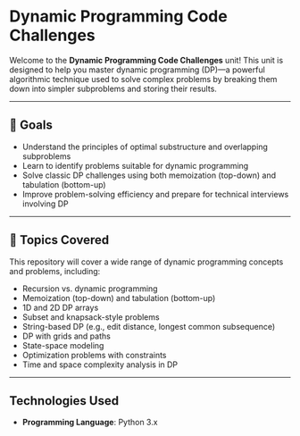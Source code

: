 # Dynamic Programming Code Challenges

Welcome to the **Dynamic Programming Code Challenges** unit! This unit is designed to help you master dynamic programming (DP)—a powerful algorithmic technique used to solve complex problems by breaking them down into simpler subproblems and storing their results.

---

## 🚀 Goals

- Understand the principles of optimal substructure and overlapping subproblems  
- Learn to identify problems suitable for dynamic programming  
- Solve classic DP challenges using both memoization (top-down) and tabulation (bottom-up)  
- Improve problem-solving efficiency and prepare for technical interviews involving DP

---

## 🧩 Topics Covered

This repository will cover a wide range of dynamic programming concepts and problems, including:

- Recursion vs. dynamic programming  
- Memoization (top-down) and tabulation (bottom-up)  
- 1D and 2D DP arrays  
- Subset and knapsack-style problems  
- String-based DP (e.g., edit distance, longest common subsequence)  
- DP with grids and paths  
- State-space modeling  
- Optimization problems with constraints  
- Time and space complexity analysis in DP  

---

## Technologies Used

- **Programming Language**: Python 3.x
